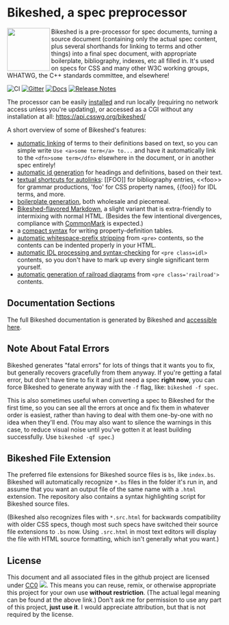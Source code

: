 Bikeshed, a spec preprocessor
=============================

<img src="https://rawgit.com/tabatkins/bikeshed/master/docs/images/icon.svg" width=100 height=100 align=left>

Bikeshed is a pre-processor for spec documents,
turning a source document
(containing only the actual spec content, plus several shorthands for linking to terms and other things)
into a final spec document,
with appropriate boilerplate, bibliography, indexes, etc all filled in.
It's used on specs for CSS and many other W3C working groups,
WHATWG,
the C++ standards committee,
and elsewhere!

![CI](https://github.com/tabatkins/bikeshed/workflows/CI/badge.svg)
[![Gitter](https://img.shields.io/badge/Gitter-Join%20Chat%20↣-blue.svg)](https://gitter.im/tabatkins/bikeshed?utm_source=badge&utm_medium=badge&utm_campaign=pr-badge)
[![Docs](https://img.shields.io/badge/docs-available-orange.svg)](https://tabatkins.github.io/bikeshed)
[![Release Notes](https://img.shields.io/badge/release-notes-purple.svg)](https://github.com/tabatkins/bikeshed/issues/1773)

The processor can be easily [installed](https://tabatkins.github.io/bikeshed/#installing) and run locally (requiring no
network access unless you're updating), or accessed as a CGI without any installation at all: <https://api.csswg.org/bikeshed/>

A short overview of some of Bikeshed's features:

* [automatic linking](https://tabatkins.github.io/bikeshed/#autolinking) of terms to their definitions based on text, so you can simple write `Use <a>some term</a> to...` and have it automatically link to the `<dfn>some term</dfn>` elsewhere in the document, or in another spec entirely!
* [automatic id generation](https://tabatkins.github.io/bikeshed/#id-gen) for headings and definitions, based on their text.
* [textual shortcuts for autolinks](https://tabatkins.github.io/bikeshed/#autolink-shortcuts): [[FOO]] for bibliography entries, &lt;&lt;foo>> for grammar productions, 'foo' for CSS property names, {{foo}} for IDL terms, and more.
* [boilerplate generation](https://tabatkins.github.io/bikeshed/#boilerplate), both wholesale and piecemeal.
* [Bikeshed-flavored Markdown](https://tabatkins.github.io/bikeshed/#markdown), a slight variant that is extra-friendly to intermixing with normal HTML. (Besides the few intentional divergences, compliance with [CommonMark](https://commonmark.org) is expected.)
* a [compact syntax](https://tabatkins.github.io/bikeshed/#table-expansion) for writing property-definition tables.
* [automatic whitespace-prefix stripping](https://tabatkins.github.io/bikeshed/#pre-whitespace-stripping) from `<pre>` contents, so the contents can be indented properly in your HTML.
* [automatic IDL processing and syntax-checking](https://tabatkins.github.io/bikeshed/#idl) for `<pre class=idl>` contents, so you don't have to mark up every single significant term yourself.
* [automatic generation of railroad diagrams](https://tabatkins.github.io/bikeshed/#railroad) from `<pre class='railroad'>` contents.

Documentation Sections
----------------------

The full Bikeshed documentation is generated by Bikeshed and [accessible here](https://tabatkins.github.io/bikeshed/).

Note About Fatal Errors
-----------------------

Bikeshed generates "fatal errors" for lots of things that it wants you to fix,
but generally recovers gracefully from them anyway.
If you're getting a fatal error,
but don't have time to fix it and just need a spec **right now**,
you can force Bikeshed to generate anyway with the `-f` flag, like: `bikeshed -f spec`.

This is also sometimes useful when converting a spec to Bikeshed for the first time,
so you can see all the errors at once and fix them in whatever order is easiest,
rather than having to deal with them one-by-one with no idea when they'll end.
(You may also want to silence the warnings in this case,
to reduce visual noise until you've gotten it at least building successfully.
Use `bikeshed -qf spec`.)

Bikeshed File Extension
-----------------------

The preferred file extensions for Bikeshed source files is `bs`, like `index.bs`.
Bikeshed will automatically recognize `*.bs` files in the folder it's run in,
and assume that you want an output file of the same name with a `.html` extension.
The repository also contains a syntax highlighting script for Bikeshed source files.

(Bikeshed also recognizes files with `*.src.html` for backwards compatibility with older CSS specs,
though most such specs have switched their source file extensions to `.bs` now.
Using `.src.html` in most text editors will display the file with HTML source formatting,
which isn't generally what you want.)

License
-------

This document and all associated files in the github project are licensed under [CC0](https://creativecommons.org/publicdomain/zero/1.0/) ![](https://licensebuttons.net/p/zero/1.0/80x15.png).
This means you can reuse, remix, or otherwise appropriate this project for your own use **without restriction**.
(The actual legal meaning can be found at the above link.)
Don't ask me for permission to use any part of this project, **just use it**.
I would appreciate attribution, but that is not required by the license.
